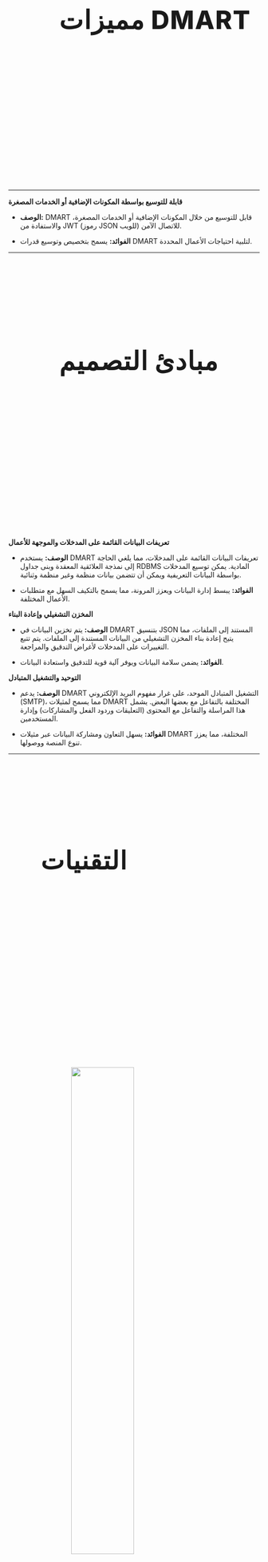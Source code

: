 <script>

  import BACKEND from "./assets/backend.png";
</script>

<style>
.center {
  display: block;
  margin-left: auto;
  margin-right: auto;
  width: 50%;
}
.bg-img {
  background-image: url('./assets/features1.jpg');
  background-size: cover;
  width: 100%;
  height: 529px;
}
.bg-img h2 {
  margin-left: 2em;
  margin-top: 0em;
  padding-top: 172px;
  font-size: 51px;
  font-weight: 800;
  letter-spacing: 1.5px;
}
.bg-img2 {
  background-image: url('./assets/design.jpg');
  background-size: cover;
  width: 100%;
  height: 529px;
  margin-bottom: 2em;
}
.bg-img2 h2 {
  margin-left: 2em;
  margin-top: 0em;
  padding-top: 172px;
  font-size: 51px;
  font-weight: 800;
  letter-spacing: 1.5px;
}
.bg-img3 {
  background-image: url('./assets/tech_stack.png');
  background-size: cover;
  width: 100%;
  height: 529px;
  margin-bottom: 2em;
}
.bg-img3 h2 {
  margin-left: 1.3em;
  padding-top: 113px;
  font-size: 50px;
  font-weight: 800;
  letter-spacing: 1.5px;
}
</style>

<div class="bg-img">
  <h2> مميزات DMART</h2>
</div>

---

**قابلة للتوسيع بواسطة المكونات الإضافية أو الخدمات المصغرة**

* **الوصف:** DMART قابل للتوسيع من خلال المكونات الإضافية أو الخدمات المصغرة، والاستفادة من JWT (رموز JSON للويب) للاتصال الآمن.

* **الفوائد:** يسمح بتخصيص وتوسيع قدرات DMART لتلبية احتياجات الأعمال المحددة.

---

<div class=bg-img2>
<h2> مبادئ التصميم</h2>

</div>

**تعريفات البيانات القائمة على المدخلات والموجهة للأعمال**

* **الوصف:** يستخدم DMART تعريفات البيانات القائمة على المدخلات، مما يلغي الحاجة إلى نمذجة العلائقية المعقدة وبنى جداول RDBMS المادية. يمكن توسيع المدخلات بواسطة البيانات التعريفية ويمكن أن تتضمن بيانات منظمة وغير منظمة وثنائية.

* **الفوائد:** يبسط إدارة البيانات ويعزز المرونة، مما يسمح بالتكيف السهل مع متطلبات الأعمال المختلفة.

**المخزن التشغيلي وإعادة البناء**

* **الوصف:** يتم تخزين البيانات في DMART بتنسيق JSON المستند إلى الملفات، مما يتيح إعادة بناء المخزن التشغيلي من البيانات المستندة إلى الملفات. يتم تتبع التغييرات على المدخلات لأغراض التدقيق والمراجعة.

* **الفوائد:** يضمن سلامة البيانات ويوفر آلية قوية للتدقيق واستعادة البيانات.

**التوحيد والتشغيل المتبادل**

* **الوصف:** يدعم DMART التشغيل المتبادل الموحد، على غرار مفهوم البريد الإلكتروني (SMTP)، مما يسمح لمثيلات DMART المختلفة بالتفاعل مع بعضها البعض. يشمل هذا المراسلة والتفاعل مع المحتوى (التعليقات وردود الفعل والمشاركات) وإدارة المستخدمين.

* **الفوائد:** يسهل التعاون ومشاركة البيانات عبر مثيلات DMART المختلفة، مما يعزز تنوع المنصة ووصولها.

---

<div class=bg-img3>

<h2> التقنيات </h2>

</div>

<img class="center" src={BACKEND} width="300">

**تقنيات الخلفية (Backend Technologies)**

* **لغة البرمجة:** بايثون 3.12 (آخر إصدار)

* **الفوائد:** الاستفادة من أحدث الميزات والتحسينات في بايثون، مما يضمن حداثة وكفاءة الكود.

* **إطار عمل مصغر:** FastAPI

* **الوصف:** FastAPI هو إطار عمل ويب حديث وسريع (عالي الأداء) لبناء واجهات برمجة تطبيقات (APIs) باستخدام بايثون 3.6+ استنادًا إلى تلميحات نوع بايثون القياسية.

* **الفوائد:** الاستفادة الكاملة من نموذج البرمجة غير المتزامنة، مما يوفر أداءً عاليًا وتزامنية.

* **مصادقة واجهة برمجة التطبيقات:** Pydantic v2 (مبني على Rust)

* **الفوائد:** يضمن التحقق من صحة البيانات وتحليلها باستخدام مكتبة تحقق بيانات عالية الأداء.

* **التحديث المباشر:** WebSocket

* **الفوائد:** يتيح الاتصال في الوقت الفعلي بين الخادم والعملاء، مما يسهل التحديثات والتفاعلات الفورية.

* **المخزن التشغيلي:** Redis 7.2.x مع وحدات RediSearch 2.8.x و ReJSON 2.6.x

* **الوصف:** Redis هو مخزن لبنية البيانات في الذاكرة يُستخدم كقاعدة بيانات وكذاكرة تخزين مؤقتة ووسيط رسائل.

* **الفوائد:** يوفر وصولاً سريعًا للبيانات وقدرات استعلام معقدة مع وحدات RediSearch و ReJSON.

* **التسجيل ولوحات المعلومات (اختياري):** Grafana و Loki و Promtail (بناءً على GoLang)

* **الفوائد:** يقدم أدوات قوية لتصور السجلات وبناء لوحات معلومات في الوقت الفعلي.

* **الحاويات:** Podman (أو Docker) باستخدام نظام Linux الخفيف Alpine و OpenRC

* **الفوائد:** يسهل الإعداد والنشر السريعين لبيئة DMART في حاويات معزولة.

* **إدارة خدمات نظام التشغيل على مستوى النظام/المستخدم:** Systemd

* **الفوائد:** يوفر إدارة خدمات فعالة وقوية لصيانة خادم DMART.

* **وكيل عكسي:** Caddy (مع تكامل SSL/Let's Encrypt تلقائي)

* **الفوائد:** يبسط إعداد الوكيل العكسي مع إدارة شهادات HTTPS و SSL التلقائية.

**تقنيات الواجهة الأمامية (Frontend Technologies)**

* **إطار عمل تطبيقات الصفحة الواحدة:** Svelte مع TypeScript

* **الفوائد:** Svelte هو إطار عمل حديث يتم تجميعه إلى JavaScript محسن للغاية، مما يضمن واجهات مستخدم سريعة ومتجاوبة.

* **إطار عمل CSS / UI:** Bootstrap 5.3 مع دعم كامل للغة RTL

* **الفوائد:** يوفر مجموعة شاملة من الأنماط والمكونات لبناء واجهات مستخدم متجاوبة ويمكن الوصول إليها ، بما في ذلك دعم اللغات التي تقرأ من اليمين إلى اليسار.
